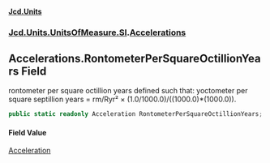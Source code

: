 #### [Jcd.Units](index.md 'index')
### [Jcd.Units.UnitsOfMeasure.SI](Jcd.Units.UnitsOfMeasure.SI.md 'Jcd.Units.UnitsOfMeasure.SI').[Accelerations](Accelerations.md 'Jcd.Units.UnitsOfMeasure.SI.Accelerations')

## Accelerations.RontometerPerSquareOctillionYears Field

rontometer per square octillion years defined such that: yoctometer per square septillion years = rm/Ryr² ×
(1.0/1000.0)/((1000.0)*(1000.0)).

```csharp
public static readonly Acceleration RontometerPerSquareOctillionYears;
```

#### Field Value
[Acceleration](Acceleration.md 'Jcd.Units.UnitTypes.Acceleration')